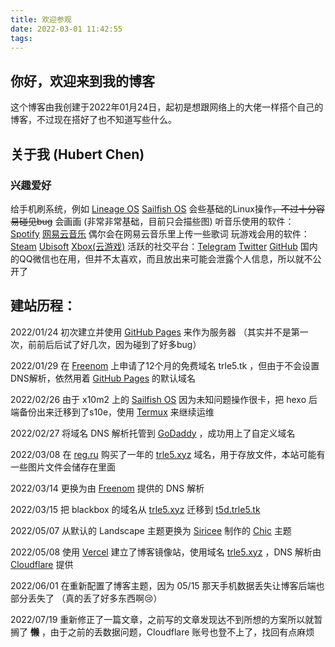 ```yaml
---
title: 欢迎参观
date: 2022-03-01 11:42:55
tags:
---
```

## 你好，欢迎来到我的博客

这个博客由我创建于2022年01月24日，起初是想跟网络上的大佬一样搭个自己的博客，不过现在搭好了也不知道写些什么。

## 关于我 (Hubert Chen)

### 兴趣爱好

给手机刷系统，例如 [Lineage OS](https://lineageos.org/) [Sailfish OS](https://sailfishos.org/)
会些基础的Linux操作~~，不过十分容易碰见bug~~
会画画 (非常非常基础，目前只会描些图)
听音乐使用的软件： [Spotify](https://spotify.com/)  [网易云音乐](https://music.163.com/) 偶尔会在网易云音乐里上传一些歌词
玩游戏会用的软件： [Steam](https://store.steampowered.com/) [Ubisoft](https://www.ubisoft.com/) [Xbox(云游戏)](https://www.xbox.com/)
活跃的社交平台：[Telegram](https://t.me/trle5) [Twitter](https://twitter.com/interstellar750) [GitHub](https://github.com/Interstellar750/) 国内的QQ微信也在用，但并不太喜欢，而且放出来可能会泄露个人信息，所以就不公开了

## 建站历程：

2022/01/24 初次建立并使用 [GitHub Pages](https://github.io) 来作为服务器 （其实并不是第一次，前前后后试了好几次，因为碰到了好多bug）

2022/01/29 在 [Freenom](freenom.com) 上申请了12个月的免费域名 trle5.tk ，但由于不会设置DNS解析，依然用着 [GitHub Pages](https://github.io) 的默认域名

2022/02/26 由于 x10m2 上的 [Sailfish OS](https://sailfishos.org/) 因为未知问题操作很卡，把 hexo 后端备份出来迁移到了s10e，使用 [Termux](https://play.google.com/store/apps/details?id=com.termux) 来继续运维
 
2022/02/27 将域名 DNS 解析托管到 [GoDaddy](godaddy.com) ，成功用上了自定义域名

2022/03/08 在 [reg.ru](https://reg.ru) 购买了一年的 [trle5.xyz](https://trle5.xyz/) 域名，用于存放文件，本站可能有一些图片文件会储存在里面

2022/03/14 更换为由 [Freenom](freenom.com) 提供的 DNS 解析

2022/03/15 把 blackbox 的域名从 [trle5.xyz](https://trle5.xyz/) 迁移到 [t5d.trle5.tk](https://t5d.trle5.tk/)

2022/05/07 从默认的 Landscape 主题更换为 [Siricee](https://github.com/Siricee) 制作的 [Chic](https://github.com/Siricee/hexo-theme-Chic) 主题

2022/05/08 使用 [Vercel](https://vercel.com/) 建立了博客镜像站，使用域名 [trle5.xyz](https://trle5.xyz) ，DNS 解析由 [Cloudflare](https://cloudflare.com/) 提供

2022/06/01 在重新配置了博客主题，因为 05/15 那天手机数据丢失让博客后端也部分丢失了 （真的丢了好多东西啊😢）

2022/07/19 重新修正了一篇文章，之前写的文章发现达不到所想的方案所以就暂搁了 ~~**懒**~~ ，由于之前的丢数据问题，Cloudflare 账号也登不上了，找回有点麻烦
